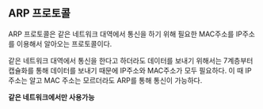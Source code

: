## ARP 프로토콜
ARP 프로토콜은 같은 네트워크 대역에서 통신을 하기 위해 필요한 MAC주소를 IP주소를 이용해서 알아오는 프로토콜이다.

같은 네트워크 대역에서 통신을 한다고 하더라도 데이터를 보내기 위해서는 7계층부터 캡슐화를 통해 데이터를 보내기 때문에 IP주소와 MAC주소가 모두 필요하다.
이 때 IP주소는 알고 MAC 주소는 모르더라도 ARP를 통해 통신이 가능하다.

**같은 네트워크에서만 사용가능**